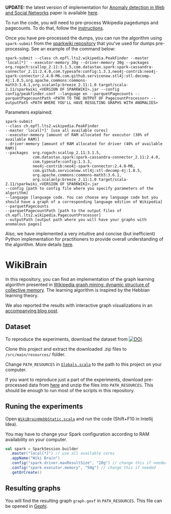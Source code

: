 **UPDATE:** the latest version of implementation for [Anomaly detection in Web and Social Networks](https://arxiv.org/abs/1901.09688) paper is available [here](https://github.com/epfl-lts2/sparkwiki/blob/master/src/main/scala/ch/epfl/lts2/wikipedia/PeakFinder.scala). 

To run the code, you will need to pre-process Wikipedia pagedumps and pagecounts. To do that, follow the [instructions](https://github.com/epfl-lts2/sparkwiki/tree/master/helpers).

Once you have pre-processed the dumps, you can run the algorithm using `spark-submit` from the [sparkwiki repository](https://github.com/epfl-lts2/sparkwiki) that you've used for dumps pre-processing. See an example of the command below:

`spark-submit --class ch.epfl.lts2.wikipedia.PeakFinder --master 'local[*]' --executor-memory 30g --driver-memory 30g --packages org.rogach:scallop_2.11:3.1.5,com.datastax.spark:spark-cassandra-connector_2.11:2.4.0,com.typesafe:config:1.3.3,neo4j-contrib:neo4j-spark-connector:2.4.0-M6,com.github.servicenow.stl4j:stl-decomp-4j:1.0.5,org.apache.commons:commons-math3:3.6.1,org.scalanlp:breeze_2.11:1.0 target/scala-2.11/sparkwiki_<VERSION OF SPARKWIKI>.jar --config config/peakfinder.conf --language en --parquetPagecounts --parquetPagecountPath <PATH TO THE OUTPUT OF PagecountProcessor> --outputPath <PATH WHERE YOU'LL HAVE RESULTING GRAPHS WITH ANOMALIES>`

Parameters explained:

```
spark-submit 
--class ch.epfl.lts2.wikipedia.PeakFinder 
--master 'local[*]' [use all available cores]
--executor-memory [amount of RAM allocated for executor (30% of available RAM)] 
--driver-memory [amount of RAM allocated for driver (40% of available RAM)]
--packages  org.rogach:scallop_2.11:3.1.5,
            com.datastax.spark:spark-cassandra-connector_2.11:2.4.0,
            com.typesafe:config:1.3.3,
            neo4j-contrib:neo4j-spark-connector:2.4.0-M6,
            com.github.servicenow.stl4j:stl-decomp-4j:1.0.5,
            org.apache.commons:commons-math3:3.6.1,
            org.scalanlp:breeze_2.11:1.0 target/scala-2.11/sparkwiki_<VERSION OF SPARKWIKI>.jar
--config [path to config file where you specify parameters of the algorithm]
--language [language code. You can choose any language code but you should have a graph of a corresponding language edition of Wikipedia]
--parquetPagecounts
--parquetPagecountPath [path to the output files of ch.epfl.lts2.wikipedia.PagecountProcessor]
--outputPath [output path where you will have your graphs with anomalous pages]
```

Also, we have implemented a very intuitive and concise (but inefficient) Python implementation for practitioners to provide overall understanding of the algorithm. More details [here](https://github.com/mizvol/anomaly-detection).

# WikiBrain

In this repository, you can find an implementation of the graph learning algorithm presented in [Wikipedia graph mining: dynamic structure of collective memory](https://arxiv.org/abs/1710.00398). The learning algorithm is inspired by the Hebbian learning theory.

We also reported the results with interactive graph visualizations in an [accompanying blog post](http://blog.miz.space/research/2017/08/14/wikipedia-collective-memory-dynamic-graph-analysis-graphx-spark-scala-time-series-network/).

## Dataset
To reproduce the experiments, download the dataset from [![DOI](https://zenodo.org/badge/DOI/10.5281/zenodo.886951.svg)](https://doi.org/10.5281/zenodo.886951).

Clone this project and extract the downloaded .zip files to `/src/main/resources/` folder.

Change `PATH_RESOURCES` in [`Globals.scala`](https://github.com/mizvol/WikiBrain/blob/master/src/main/scala/ch/epfl/lts2/Globals.scala) to the path to this project on your computer.

If you want to reproduce just a part of the experiments, download pre-processed data from [here](https://drive.switch.ch/index.php/s/vEM6cTgft5MUK56) and unzip the files into `PATH_RESOURCES`. This should be enough to run most of the scripts in this repository.

## Runing the experiments
Open [`WikiBrainHebbStatic.scala`](https://github.com/mizvol/WikiBrain/blob/master/src/main/scala/WikiBrainHebbStatic.scala) and run the code (Shift+F10 in Intellij Idea).

You may have to change your Spark configuration according to RAM availability on your computer.

``` scala
val spark = SparkSession.builder
  .master("local[*]") // use all available cores
  .appName("Wiki Brain")
  .config("spark.driver.maxResultSize", "20g") // change this if needed
  .config("spark.executor.memory", "50g") // change this if needed
  .getOrCreate()
 ```

## Resulting graphs
You will find the resulting graph `graph.gexf` in `PATH_RESOURCES`. This file can be opened in [Gephi](https://gephi.org/).
